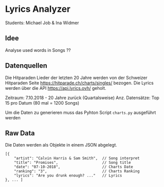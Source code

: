 # Lyrics Analyzer
Students: Michael Job & Ina Widmer
## Idee
Analyse used words in Songs ??

## Datenquellen
Die Hitparaden Lieder der letzten 20 Jahre werden von der Schweizer Hitparaden Seite https://hitparade.ch/charts/singles/ bezogen.
Die Lyrics werden über die API https://api.lyrics.ovh/ geholt.  

  
Zeitraum: 7.10.2018 - 20 Jahre zurück (Quartalsweise)
Anz. Datensätze: Top 15 pro Datum (80 mal = 1200 Songs)

Um die Daten zu generieren muss das Pyhton Script ```charts.py``` ausgeführt werden

## Raw Data
Die Daten werden als Objekte in einem JSON abgelegt. 

```
[{   
    "artist": "Calvin Harris & Sam Smith",  // Song interpret
    "title": "Promises",                    // Song title
    "date": "07-10-2018",                   // Charts Date
    "ranking": "3",                         // Charts Ranking
    "lyrics": "Are you drunk enough? ..."   // Lyrics
}, ... ]

